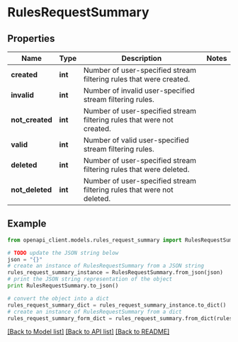 # RulesRequestSummary


## Properties
Name | Type | Description | Notes
------------ | ------------- | ------------- | -------------
**created** | **int** | Number of user-specified stream filtering rules that were created. | 
**invalid** | **int** | Number of invalid user-specified stream filtering rules. | 
**not_created** | **int** | Number of user-specified stream filtering rules that were not created. | 
**valid** | **int** | Number of valid user-specified stream filtering rules. | 
**deleted** | **int** | Number of user-specified stream filtering rules that were deleted. | 
**not_deleted** | **int** | Number of user-specified stream filtering rules that were not deleted. | 

## Example

```python
from openapi_client.models.rules_request_summary import RulesRequestSummary

# TODO update the JSON string below
json = "{}"
# create an instance of RulesRequestSummary from a JSON string
rules_request_summary_instance = RulesRequestSummary.from_json(json)
# print the JSON string representation of the object
print RulesRequestSummary.to_json()

# convert the object into a dict
rules_request_summary_dict = rules_request_summary_instance.to_dict()
# create an instance of RulesRequestSummary from a dict
rules_request_summary_form_dict = rules_request_summary.from_dict(rules_request_summary_dict)
```
[[Back to Model list]](../README.md#documentation-for-models) [[Back to API list]](../README.md#documentation-for-api-endpoints) [[Back to README]](../README.md)


